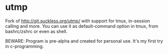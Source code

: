 utmp
====
Fork of http://git.suckless.org/utmp/ with support for tmux, in-session calling and more.
You can use it as default-command option in tmux, from bashrc/zshrc or even as shell.

BEWARE: Program is pre-alpha and created for personal use. It's my first try in c-programming.

